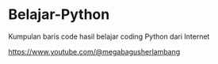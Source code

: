 # Belajar-Python
Kumpulan baris code hasil belajar coding Python dari Internet

https://www.youtube.com/@megabagusherlambang
